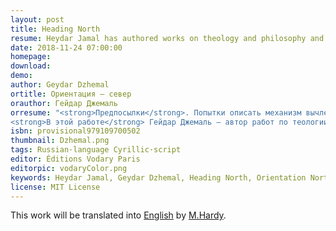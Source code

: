 ```yaml
---
layout: post
title: Heading North
resume: Heydar Jamal has authored works on theology and philosophy and is a member of the Yuzhinsky (Mamleev's) Moscow philosophy circle. In this work, he attempts to structurize and specify the processes of exarticulating structured reality from unstructured chaos. The author deliberately refuses to produce positive definitions as they always come from a specific assemblage point (“universal arbitrariness” of the sovereign, according to Jamal). This text is a consistent experience of apophaticism, which deprives us from any point of support in logics; this is the conscious position of the author. By relativizing arbitrary assemblage points, similar to what Einstein did in physics in the 1910s, the author is able to crystallize the invariant properties of the system, to separate the absolute part from the subject-dependent and arbitrary one (in terms of the work). The significance of the conclusions reached by the author cannot be underestimated, but in order to understand them, honesty and cognitive exactingness of the reading subject are crucial.
date: 2018-11-24 07:00:00
homepage: 
download: 
demo: 
author: Geydar Dzhemal
ortitle: Ориентация — север
orauthor: Гейдар Джемаль
orresume: "<strong>Предпосылки</strong>. Попытки описать механизм вычленения структурированной реальности из неструктурированного хаоса предпринимались не раз. Базовые категрии одинаковы и выработаны мировыми религиями: в авраамических религиях —  категории хаоса бездны и бесструктурной земли (Берейшит(Бытие),1:2), в индуизме —  категории бездны воды (Ригведа X, 129:1(4 стр.),129:3(2 стр.)) и бесструктурного (129:2(1 стр.)), связующая их воздушная сущность, которая “витает”, “порхает”, “парит” (Берейшит(Бытие),1:2) либо “вздувается” (Ригведа X, 129:2(3 стр.)) над бездной. Подобными же категориями оперирует и поэзия: “что сквозит и тайно светит // в наготе твоей смиренной” (Тютчев): сквозная экспансивность воздушного связующего агента, продувающего бесструктурный остов (“в наготе”) сущего, погруженный в толщу фрактальной (“тайно”) хаотичности. Конкретный протокол описывается сходно, но лишь крупными мазками: у авраамистов и у индуистов — самосжатие света (у индуистов — жа́ра (Ригведа X, 129:3(4 стр.))) и освобождение его самого от себя (цимцум) и творение в полости (техира, Ригведа X, 129:5(2 стр.)) вдоль луча (“нити”, Ригведа X, 129:5(1 стр.)).<br>
<strong>В этой работе</strong> Гейдар Джемаль — автор работ по теологии и философии, член Южинского (Мамлеевского) кружка московских метафизиков — предпринимает попытку структурировать и конкретизировать процессы подобного вычленения. Он использует термины, интуитивно понятные и последовательно выстроенные с предыдущей терминологией (так, например, упомянутая “воздушная сущность” именуется “вселенским ветром”). Автор сознательно отказывается от положительных определений как обусловленных конкретной точкой сборки (“вселенский произвол” суверена у Джемаля). Этот текст — опыт последовательного апофатизма, почти не оставляющего привычных точек опоры; это сознательная позиция автора. Единственным входным требованием к чтению книги станет исключительная интеллектуальная строгость мышления. Релятивизируя подвижные точки сборки, подобно Эйнштейну в физике 1910-х, автор получает возможность выкристаллизировать инвариантные свойства системы, отделить абсолютную часть от субъектозависимой и произвольной (в терминах произведения). Значимость выводов, к которым приходит автор, не может быть недооценена, но для их восприятия будет необходима честность и  познавательная требовательность к себе познающего субъекта. Мы оставляем въедливому читателю Гейдара Джемаля удовольствие и честь увидеть вместе с автором устройство местного Сущего, его Инакового и их Абсолютов."
isbn: provisional979109700502
thumbnail: Dzhemal.png
tags: Russian·language Cyrillic·script
editor: Éditions Vodary Paris
editorpic: vodaryColor.png
keywords: Heydar Jamal, Geydar Dzhemal, Heading North, Orientation North, ориентация север, Гейдар Джемаль
license: MIT License
---
```

This work will be translated into <a href="https://vodary.fias.fr/tag/english%C2%B7language/">English</a> by <a href="https://vodary.fias.fr/tag/english%C2%B7language/">M.Hardy</a>.

